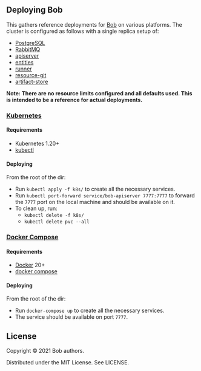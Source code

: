 ## Deploying Bob

This gathers reference deployments for [Bob](https://bob-cd.github.io/) on various platforms. The cluster is configured as follows with a single replica setup of:
- [PostgreSQL](https://www.postgresql.org/)
- [RabbitMQ](https://www.rabbitmq.com/)
- [apiserver](https://github.com/bob-cd/bob/tree/main/apiserver)
- [entities](https://github.com/bob-cd/bob/tree/main/entities)
- [runner](https://github.com/bob-cd/bob/tree/main/runner)
- [resource-git](https://github.com/bob-cd/resource-git)
- [artifact-store](https://github.com/bob-cd/artifact-local)

**Note: There are no resource limits configured and all defaults used. This is intended to be a reference for actual deployments.**

### [Kubernetes](https://kubernetes.io/)

#### Requirements
- Kubernetes 1.20+
- [kubectl](https://kubernetes.io/docs/reference/kubectl/overview/)

#### Deploying

From the root of the dir:
- Run `kubectl apply -f k8s/` to create all the necessary services.
- Run `kubectl port-forward service/bob-apiserver 7777:7777` to forward the `7777` port on the local machine and should be available on it.
- To clean up, run:
  - `kubectl delete -f k8s/`
  - `kubectl delete pvc --all`

### [Docker Compose](https://docs.docker.com/compose/)

#### Requirements
- [Docker](https://docs.docker.com/get-docker/) 20+
- [docker compose](https://docs.docker.com/compose/install/#install-compose)

#### Deploying

From the root of the dir:
- Run `docker-compose up` to create all the necessary services.
- The service should be available on port `7777`.

## License

Copyright © 2021 Bob authors.

Distributed under the MIT License. See LICENSE.
